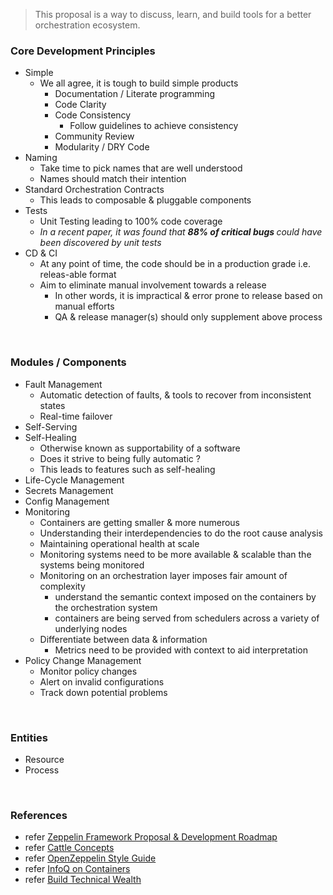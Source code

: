 
> This proposal is a way to discuss, learn, and build tools for a better orchestration ecosystem.


### Core Development Principles

- Simple
  - We all agree, it is tough to build simple products
    - Documentation / Literate programming
    - Code Clarity
    - Code Consistency
      - Follow guidelines to achieve consistency
    - Community Review
    - Modularity / DRY Code
- Naming
  - Take time to pick names that are well understood
  - Names should match their intention
- Standard Orchestration Contracts
  - This leads to composable & pluggable components
- Tests
  - Unit Testing leading to 100% code coverage
  - *In a recent paper, it was found that <b> 88% of critical bugs </b> could have been discovered by unit tests*
- CD & CI
  - At any point of time, the code should be in a production grade i.e. releas-able format
  - Aim to eliminate manual involvement towards a release
    - In other words, it is impractical & error prone to release based on manual efforts
    - QA & release manager(s) should only supplement above process

<br />

### Modules / Components

- Fault Management
  - Automatic detection of faults, & tools to recover from inconsistent states
  - Real-time failover
- Self-Serving
- Self-Healing
  - Otherwise known as supportability of a software
  - Does it strive to being fully automatic ?
  - This leads to features such as self-healing
- Life-Cycle Management
- Secrets Management
- Config Management
- Monitoring
  - Containers are getting smaller & more numerous
  - Understanding their interdependencies to do the root cause analysis
  - Maintaining operational health at scale
  - Monitoring systems need to be more available & scalable than the systems being monitored
  - Monitoring on an orchestration layer imposes fair amount of complexity
    - understand the semantic context imposed on the containers by the orchestration system
    - containers are being served from schedulers across a variety of underlying nodes
  - Differentiate between data & information
    - Metrics need to be provided with context to aid interpretation
- Policy Change Management
  - Monitor policy changes
  - Alert on invalid configurations
  - Track down potential problems

<br />

### Entities

- Resource
- Process

<br />

### References

- refer [Zeppelin Framework Proposal & Development Roadmap](https://medium.com/zeppelin-blog/zeppelin-framework-proposal-and-development-roadmap-fdfa9a3a32ab#.49wfkeyey)
- refer [Cattle Concepts](http://docs.cattle.io/en/latest/concepts/orchestration.html#resources)
- refer [OpenZeppelin Style Guide](https://github.com/OpenZeppelin/zeppelin-solidity/blob/master/CONTRIBUTING.md#style-guidelines)
- refer [InfoQ on Containers](http://www.infoq.com/resource/minibooks/emag-container-technology/en/pdf/Exploring-Container-Technology-in-the-Real-World-eMag.pdf)
- refer [Build Technical Wealth](http://firstround.com/review/forget-technical-debt-heres-how-to-build-technical-wealth/?mc_cid=07889699da&mc_eid=9a1ca6920c)

